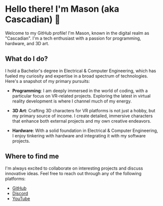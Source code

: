 # Hello there! I'm Mason (aka Cascadian) 👋

Welcome to my GitHub profile! I'm Mason, known in the digital realm as "Cascadian". I'm a tech enthusiast with a passion for programming, hardware, and 3D art.

## What do I do?

I hold a Bachelor's degree in Electrical & Computer Engineering, which has fueled my curiosity and expertise in a broad spectrum of technologies. Here's a snapshot of my primary pursuits:

- **Programming**: I am deeply immersed in the world of coding, with a particular focus on VR-related projects. Exploring the latest in virtual reality development is where I channel much of my energy.
  
- **3D Art**: Crafting 3D characters for VR platforms is not just a hobby, but my primary source of income. I create detailed, immersive characters that enhance both external projects and my own creative endeavors.

- **Hardware**: With a solid foundation in Electrical & Computer Engineering, I enjoy tinkering with hardware and integrating it with my software projects.

## Where to find me

I'm always excited to collaborate on interesting projects and discuss innovative ideas. Feel free to reach out through any of the following platforms:

- [GitHub](https://github.com/CascadianVR)
- [Discord](https://discord.gg/rdvP9eC)
- [YouTube](https://www.youtube.com/c/Cascadian)
